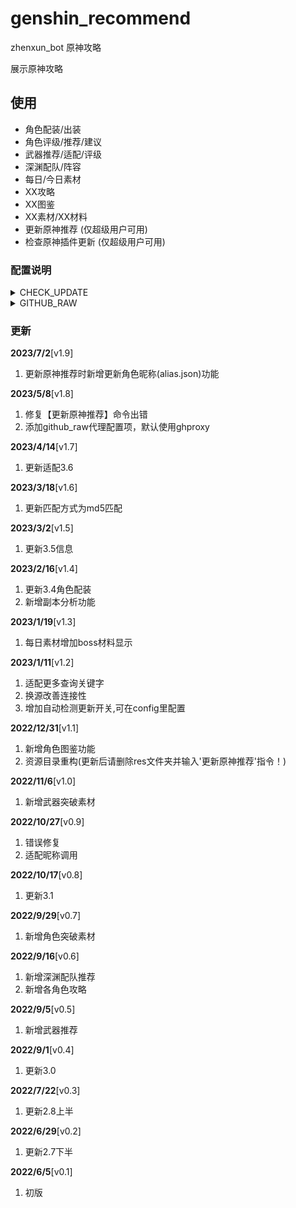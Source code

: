 # genshin_recommend

zhenxun_bot 原神攻略

展示原神攻略

## 使用

- 角色配装/出装
- 角色评级/推荐/建议
- 武器推荐/适配/评级
- 深渊配队/阵容
- 每日/今日素材
- XX攻略
- XX图鉴
- XX素材/XX材料
- 更新原神推荐 (仅超级用户可用)
- 检查原神插件更新 (仅超级用户可用)

### 配置说明

<details>
<summary>CHECK_UPDATE</summary>

- 定期自动检查更新
- 默认值：True
</details>
<details>
<summary>GITHUB_RAW</summary>

- github raw的镜像站
- 默认值：https://ghproxy.com/https://raw.githubusercontent.com
- 其他代理站：
1. https://raw.githubusercontent.com
2. https://ghproxy.com/https://raw.githubusercontent.com
3. https://raw.fastgit.org
4. https://raw.fgit.ml
5. https://raw.gitmirror.com
6. https://raw.kgithub.com
7. 其他未列出的代理站

</details>

### 更新

**2023/7/2**[v1.9]

1. 更新原神推荐时新增更新角色昵称(alias.json)功能

**2023/5/8**[v1.8]

1. 修复【更新原神推荐】命令出错
2. 添加github_raw代理配置项，默认使用ghproxy

**2023/4/14**[v1.7]

1. 更新适配3.6

**2023/3/18**[v1.6]

1. 更新匹配方式为md5匹配

**2023/3/2**[v1.5]

1. 更新3.5信息

**2023/2/16**[v1.4]

1. 更新3.4角色配装
2. 新增副本分析功能

**2023/1/19**[v1.3]

1. 每日素材增加boss材料显示

**2023/1/11**[v1.2]

1. 适配更多查询关键字
2. 换源改善连接性
3. 增加自动检测更新开关,可在config里配置

**2022/12/31**[v1.1]

1. 新增角色图鉴功能
2. 资源目录重构(更新后请删除res文件夹并输入'更新原神推荐'指令！)

**2022/11/6**[v1.0]

1. 新增武器突破素材

**2022/10/27**[v0.9]

1. 错误修复
2. 适配昵称调用

**2022/10/17**[v0.8]

1. 更新3.1

**2022/9/29**[v0.7]

1. 新增角色突破素材

**2022/9/16**[v0.6]

1. 新增深渊配队推荐
2. 新增各角色攻略

**2022/9/5**[v0.5]

1. 新增武器推荐

**2022/9/1**[v0.4]

1. 更新3.0

**2022/7/22**[v0.3]

1. 更新2.8上半

**2022/6/29**[v0.2]

1. 更新2.7下半

**2022/6/5**[v0.1]

1. 初版